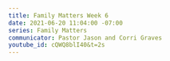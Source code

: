 ```yaml
---
title: Family Matters Week 6
date: 2021-06-20 11:04:00 -07:00
series: Family Matters
communicator: Pastor Jason and Corri Graves
youtube_id: cQWQ8blI40&t=2s
---
```


